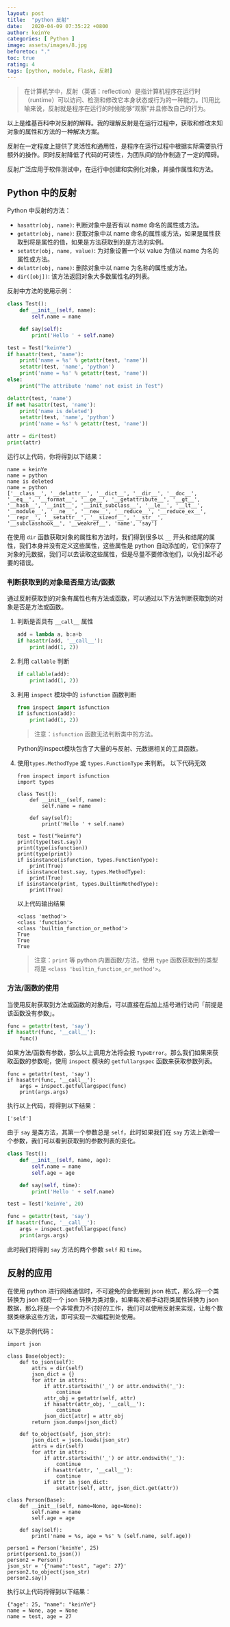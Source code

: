 ```yaml
---
layout: post
title:  "python 反射"
date:   2020-04-09 07:35:22 +0800
author: keinYe
categories: [ Python ]
image: assets/images/8.jpg
beforetoc: "."
toc: true
rating: 4
tags: [python, module, Flask, 反射]
---
```



> 在计算机学中，反射（英语：reflection）是指计算机程序在运行时（runtime）可以访问、检测和修改它本身状态或行为的一种能力。[1]用比喻来说，反射就是程序在运行的时候能够“观察”并且修改自己的行为。

以上是维基百科中对反射的解释。我的理解反射是在运行过程中，获取和修改未知对象的属性和方法的一种解决方案。

反射在一定程度上提供了灵活性和通用性，是程序在运行过程中根据实际需要执行额外的操作。同时反射降低了代码的可读性，为团队间的协作制造了一定的障碍。

反射广泛应用于软件测试中，在运行中创建和实例化对象，并操作属性和方法。

## Python 中的反射
Python 中反射的方法：
- ```hasattr(obj, name)```: 判断对象中是否有以 name 命名的属性或方法。
- ```getattr(obj, name)```: 获取对象中以 name 命名的属性或方法，如果是属性获取到将是属性的值，如果是方法获取到的是方法的实例。
- ```setattr(obj, name, value)```: 为对象设置一个以 value 为值以 name 为名的属性或方法。
- ```delattr(obj, name)```: 删除对象中以 name 为名称的属性或方法。
- ```dir([obj])```: 该方法返回对象大多数属性名的列表。

反射中方法的使用示例：
```python
class Test():
    def __init__(self, name):
        self.name = name

    def say(self):
        print('Hello ' + self.name)

test = Test("keinYe")
if hasattr(test, 'name'):
    print('name = %s' % getattr(test, 'name'))
    setattr(test, 'name', 'python')
    print('name = %s' % getattr(test, 'name'))
else:
    print("The attribute 'name' not exist in Test")

delattr(test, 'name')
if not hasattr(test, 'name'):
    print('name is deleted')
    setattr(test, 'name', 'python')
    print('name = %s' % getattr(test, 'name'))

attr = dir(test)
print(attr)
```
运行以上代码，你将得到以下结果：
```shell
name = keinYe
name = python
name is deleted
name = python
['__class__', '__delattr__', '__dict__', '__dir__', '__doc__', '__eq__', '__format__', '__ge__', '__getattribute__', '__gt__', '__hash__', '__init__', '__init_subclass__', '__le__', '__lt__', '__module__', '__ne__', '__new__', '__reduce__', '__reduce_ex__', '__repr__', '__setattr__', '__sizeof__', '__str__', '__subclasshook__', '__weakref__', 'name', 'say']
```
在使用 ```dir``` 函数获取对象的属性和方法时，我们得到很多以 ```__``` 开头和结尾的属性，我们本身并没有定义这些属性，这些属性是 python 自动添加的，它们保存了对象的元数据，我们可以去读取这些属性，但是尽量不要修改他们，以免引起不必要的错误。

### 判断获取到的对象是否是方法/函数
通过反射获取到的对象有属性也有方法或函数，可以通过以下方法判断获取到的对象是否是方法或函数。
1. 判断是否具有 ```__call__``` 属性
   ```python
   add = lambda a, b:a+b
   if hasattr(add, '__call__'):
       print(add(1, 2))
   ```
2. 利用 ```callable``` 判断
   ```python
   if callable(add):
       print(add(1, 2))
   ```
3. 利用 ```inspect``` 模块中的 ```isfunction``` 函数判断
   ```python
   from inspect import isfunction
   if isfunction(add):
       print(add(1, 2))
   ```
   > 注意：```isfunction``` 函数无法判断类中的方法。
   
   Python的inspect模块包含了大量的与反射、元数据相关的工具函数。
   
4. 使用```types.MethodType``` 或 ```types.FunctionType``` 来判断。
   以下代码无效
   ```
   from inspect import isfunction
   import types

   class Test():
       def __init__(self, name):
           self.name = name

       def say(self):
           print('Hello ' + self.name)

   test = Test("keinYe")
   print(type(test.say))
   print(type(isfunction))
   print(type(print))
   if isinstance(isfunction, types.FunctionType):
       print(True)
   if isinstance(test.say, types.MethodType):
       print(True)
   if isinstance(print, types.BuiltinMethodType):
       print(True)   
   ```
   以上代码输出结果
   ```shell
   <class 'method'>
   <class 'function'>
   <class 'builtin_function_or_method'>
   True
   True
   True
   ```
   > 注意：```print``` 等 python 内置函数/方法，使用 ```type``` 函数获取到的类型将是 ```<class 'builtin_function_or_method'>```。
   
### 方法/函数的使用

当使用反射获取到方法或函数的对象后，可以直接在后加上括号进行访问「前提是该函数没有参数」。
```python
func = getattr(test, 'say')
if hasattr(func, '__call__'):
    func()
```

如果方法/函数有参数，那么以上调用方法将会报 ```TypeError```。那么我们如果来获取函数的参数呢，使用 ```inspect``` 模块的 ```getfullargspec``` 函数来获取参数列表。
```
func = getattr(test, 'say')
if hasattr(func, '__call__'):
    args = inspect.getfullargspec(func)
    print(args.args)
```
执行以上代码，将得到以下结果：
```shell
['self']
```
由于 ```say``` 是类方法，其第一个参数总是 ```self```，此时如果我们在 ```say``` 方法上新增一个参数，我们可以看到获取到的参数列表的变化。
```python
class Test():
    def __init__(self, name, age):
        self.name = name
        self.age = age

    def say(self, time):
        print('Hello ' + self.name)

test = Test('keinYe', 20)

func = getattr(test, 'say')
if hasattr(func, '__call__'):
    args = inspect.getfullargspec(func)
    print(args.args)
```
此时我们将得到 ```say``` 方法的两个参数 ```self``` 和 ```time```。

## 反射的应用
在使用 python 进行网络通信时，不可避免的会使用到 json 格式，那么将一个类转换为 json 或将一个 json 转换为类对象，如果每次都手动将类属性转换为 json 数据，那么将是一个非常费力不讨好的工作，我们可以使用反射来实现，让每个数据类继承这些方法，即可实现一次编程到处使用。

以下是示例代码：
```
import json

class Base(object):
    def to_json(self):
        attrs = dir(self)
        json_dict = {}
        for attr in attrs:
            if attr.startswith('_') or attr.endswith('_'):
                continue
            attr_obj = getattr(self, attr)
            if hasattr(attr_obj, '__call__'):
                continue
            json_dict[attr] = attr_obj
        return json.dumps(json_dict)

    def to_object(self, json_str):
        json_dict = json.loads(json_str)
        attrs = dir(self)
        for attr in attrs:
            if attr.startswith('_') or attr.endswith('_'):
                continue
            if hasattr(attr, '__call__'):
                continue
            if attr in json_dict:
                setattr(self, attr, json_dict.get(attr))            

class Person(Base):
    def __init__(self, name=None, age=None):
        self.name = name
        self.age = age
    
    def say(self):
        print('name = %s, age = %s' % (self.name, self.age))

person1 = Person('keinYe', 25)
print(person1.to_json())
person2 = Person()
json_str = '{"name":"test", "age": 27}'
person2.to_object(json_str)
person2.say()
```
执行以上代码将得到以下结果：
```shell
{"age": 25, "name": "keinYe"}
name = None, age = None
name = test, age = 27
```